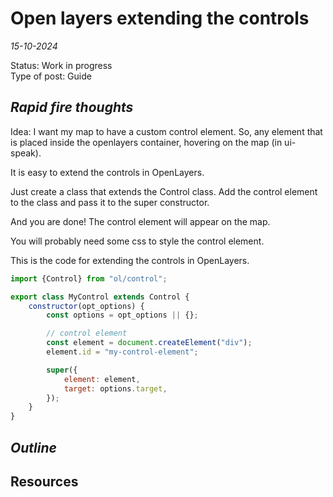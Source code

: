 # Open layers extending the controls

*15-10-2024*

Status: Work in progress  
Type of post: Guide

## *Rapid fire thoughts*

Idea: I want my map to have a custom control element. So, any element that is placed inside the openlayers container, hovering on the map (in ui-speak).

It is easy to extend the controls in OpenLayers.

Just create a class that extends the Control class. Add the control element to the class and pass it to the super constructor.

And you are done! 
The control element will appear on the map.


You will probably need some css to style the control element.

This is the code for extending the controls in OpenLayers.

```js
import {Control} from "ol/control";

export class MyControl extends Control {
	constructor(opt_options) {
		const options = opt_options || {};

		// control element
		const element = document.createElement("div");
		element.id = "my-control-element";

		super({
			element: element,
			target: options.target,
		});
	}
}

```

## *Outline*

[//]: # ( ToDo: A guide with an example.) 

## Resources
